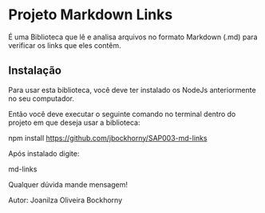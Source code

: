 # Projeto Markdown Links

É uma Biblioteca que lê e analisa arquivos no formato Markdown (.md) para verificar os links que eles contêm.

## Instalação 

Para usar esta biblioteca, você deve ter instalado os NodeJs anteriormente no seu computador.

Então você deve executar o seguinte comando no terminal dentro do projeto em que deseja usar a biblioteca:

npm install https://github.com/jbockhorny/SAP003-md-links

Após instalado digite:

md-links <path-to-file>

Qualquer dúvida mande mensagem!

Autor: Joanilza Oliveira Bockhorny